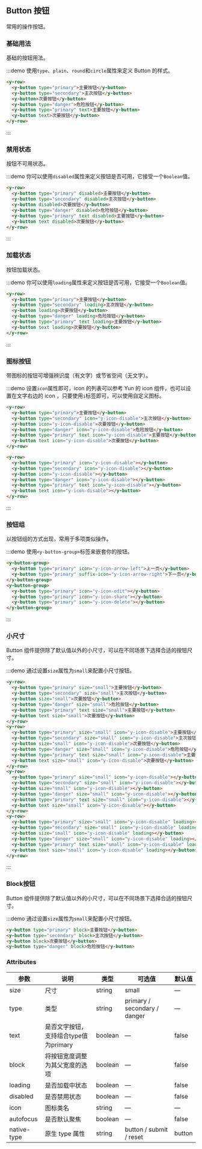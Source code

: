 ## Button 按钮
常用的操作按钮。

### 基础用法

基础的按钮用法。

:::demo 使用`type`、`plain`、`round`和`circle`属性来定义 Button 的样式。

```html
<y-row>
  <y-button type="primary">主要按钮</y-button>
  <y-button type="secondary">主次按钮</y-button>
  <y-button>次要按钮</y-button>
  <y-button type="danger">危险按钮</y-button>
  <y-button type="primary" text>主要按钮</y-button>
  <y-button text>次要按钮</y-button>
</y-row>
```
:::

### 禁用状态

按钮不可用状态。

:::demo 你可以使用`disabled`属性来定义按钮是否可用，它接受一个`Boolean`值。

```html
<y-row>
  <y-button type="primary" disabled>主要按钮</y-button>
  <y-button type="secondary" disabled>主次按钮</y-button>
  <y-button disabled>次要按钮</y-button>
  <y-button type="danger" disabled>危险按钮</y-button>
  <y-button type="primary" text disabled>主要按钮</y-button>
  <y-button text disabled>次要按钮</y-button>
</y-row>
```
:::

### 加载状态

按钮加载状态。

:::demo 你可以使用`loading`属性来定义按钮是否可用，它接受一个`Boolean`值。

```html
<y-row>
  <y-button type="primary">主要按钮</y-button>
  <y-button type="secondary" loading>主次按钮</y-button>
  <y-button loading>次要按钮</y-button>
  <y-button type="danger" loading>危险按钮</y-button>
  <y-button type="primary" text loading>主要按钮</y-button>
  <y-button text loading>次要按钮</y-button>
</y-row>
```
:::

### 图标按钮

带图标的按钮可增强辨识度（有文字）或节省空间（无文字）。

:::demo 设置`icon`属性即可，icon 的列表可以参考 Yun 的 icon 组件，也可以设置在文字右边的 icon ，只要使用`i`标签即可，可以使用自定义图标。

```html
<y-row>
  <y-button type="primary">主要按钮</y-button>
  <y-button type="secondary" icon="y-icon-disable">主次按钮</y-button>
  <y-button icon="y-icon-disable">次要按钮</y-button>
  <y-button type="danger" icon="y-icon-disable">危险按钮</y-button>
  <y-button type="primary" text icon="y-icon-disable">主要按钮</y-button>
  <y-button text icon="y-icon-disable">次要按钮</y-button>
</y-row>

<y-row>
  <y-button type="primary" icon="y-icon-disable"></y-button>
  <y-button type="secondary" icon="y-icon-disable"></y-button>
  <y-button icon="y-icon-disable"></y-button>
  <y-button type="danger" icon="y-icon-disable"></y-button>
  <y-button type="primary" text icon="y-icon-disable"></y-button>
  <y-button text icon="y-icon-disable"></y-button>
</y-row>
```
:::

### 按钮组

以按钮组的方式出现，常用于多项类似操作。

:::demo 使用`<y-button-group>`标签来嵌套你的按钮。

```html
<y-button-group>
  <y-button type="primary" icon="y-icon-arrow-left">上一页</y-button>
  <y-button type="primary" suffix-icon="y-icon-arrow-right">下一页</y-button>
</y-button-group>
<y-button-group>
  <y-button type="primary" icon="y-icon-edit"></y-button>
  <y-button type="primary" icon="y-icon-share"></y-button>
  <y-button type="primary" icon="y-icon-delete"></y-button>
</y-button-group>
```
:::

### 小尺寸

Button 组件提供除了默认值以外的小尺寸，可以在不同场景下选择合适的按钮尺寸。

:::demo 通过设置`size`属性为`small`来配置小尺寸按钮。

```html
<y-row>
  <y-button type="primary" size="small">主要按钮</y-button>
  <y-button type="secondary" size="small">主次按钮</y-button>
  <y-button size="small">次要按钮</y-button>
  <y-button type="danger" size="small">危险按钮</y-button>
  <y-button type="primary" text size="small">主要按钮</y-button>
  <y-button text size="small">次要按钮</y-button>
</y-row>
<y-row>
  <y-button type="primary" size="small" icon="y-icon-disable">主要按钮</y-button>
  <y-button type="secondary" size="small" icon="y-icon-disable">主次按钮</y-button>
  <y-button size="small" icon="y-icon-disable">次要按钮</y-button>
  <y-button type="danger" size="small" icon="y-icon-disable">危险按钮</y-button>
  <y-button type="primary" text size="small" icon="y-icon-disable">主要按钮</y-button>
  <y-button text size="small" icon="y-icon-disable">次要按钮</y-button>
</y-row>
<y-row>
  <y-button type="primary" size="small" icon="y-icon-disable"></y-button>
  <y-button type="secondary" size="small" icon="y-icon-disable"></y-button>
  <y-button size="small" icon="y-icon-disable"></y-button>
  <y-button type="danger" size="small" icon="y-icon-disable"></y-button>
  <y-button type="primary" text size="small" icon="y-icon-disable"></y-button>
  <y-button text size="small" icon="y-icon-disable"></y-button>
</y-row>
<y-row>
  <y-button type="primary" size="small" icon="y-icon-disable" loading></y-button>
  <y-button type="secondary" size="small" icon="y-icon-disable" loading></y-button>
  <y-button size="small" icon="y-icon-disable" loading></y-button>
  <y-button type="danger" size="small" icon="y-icon-disable" loading></y-button>
  <y-button type="primary" text size="small" icon="y-icon-disable" loading></y-button>
  <y-button text size="small" icon="y-icon-disable" loading></y-button>
</y-row>
```
:::

### Block按钮

Button 组件提供除了默认值以外的小尺寸，可以在不同场景下选择合适的按钮尺寸。

:::demo 通过设置`size`属性为`small`来配置小尺寸按钮。
```html
<y-button type="primary" block>主要按钮</y-button>
<y-button type="secondary" block>主次按钮</y-button>
<y-button block>次要按钮</y-button>
<y-button type="danger" block>危险按钮</y-button>
```

### Attributes
| 参数      | 说明    | 类型      | 可选值       | 默认值   |
|---------- |-------- |---------- |-------------  |-------- |
| size     | 尺寸   | string  |   small    |    —     |
| type     | 类型   | string    |   primary / secondary / danger  |     —    |
| text | 是否文字按钮，支持组合type值为primary | boolean | — | false |
| block | 将按钮宽度调整为其父宽度的选项 | boolean | — | false |
| loading     | 是否加载中状态   | boolean    | — | false   |
| disabled  | 是否禁用状态    | boolean   | —   | false   |
| icon  | 图标类名 | string   |  —  |  —  |
| autofocus  | 是否默认聚焦 | boolean   |  —  |  false  |
| native-type | 原生 type 属性 | string | button / submit / reset | button |
